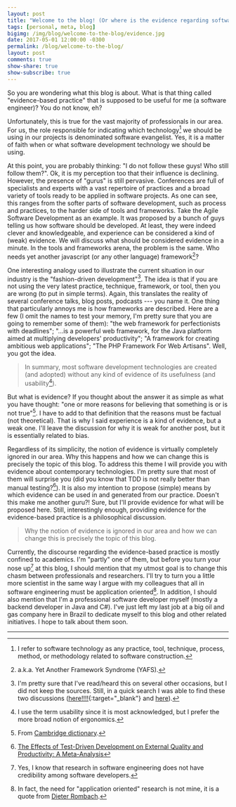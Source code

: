 ```yaml
---
layout: post
title: "Welcome to the blog! (Or where is the evidence regarding software development practices and tools?)"
tags: [personal, meta, blog]
bigimg: /img/blog/welcome-to-the-blog/evidence.jpg
date: 2017-05-01 12:00:00 -0300
permalink: /blog/welcome-to-the-blog/
layout: post
comments: true
show-share: true
show-subscribe: true
---
```


So you are wondering what this blog is about. What is that thing called "evidence-based practice" that is supposed to be useful for me (a software engineer)? You do not know, eh? 

Unfortunately, this is true for the vast majority of professionals in our area. For us, the role responsible for indicating which technology[^1] we should be using in our projects is denominated software evangelist. Yes, it is a matter of faith when or what software development technology we should be using.

At this point, you are probably thinking: "I do not follow these guys! Who still follow them?". Ok, it is my perception too that their influence is declining. However, the presence of "gurus" is still pervasive. Conferences are full of specialists and experts with a vast repertoire of practices and a broad variety of tools ready to be applied in software projects. As one can see, this ranges from the softer parts of software development, such as process and practices, to the harder side of tools and frameworks. Take the Agile Software Development as an example. It was proposed by a bunch of guys telling us how software should be developed. At least, they were indeed clever and knowledgeable, and experience can be considered a kind of (weak) evidence. We will discuss what should be considered evidence in a minute. In the tools and frameworks arena, the problem is the same. Who needs yet another javascript (or any other language) framework[^2]? 

One interesting analogy used to illustrate the current situation in our industry is the "fashion-driven development"[^3]. The idea is that if you are not using the very latest practice, technique, framework, or tool, then you are wrong (to put in simple terms). Again, this translates the reality of several conference talks, blog posts, podcasts --- you name it. One thing that particularly annoys me is how frameworks are described. Here are a few (I omit the names to test your memory, I'm pretty sure that you are going to remember some of them):  "the web framework for perfectionists with deadlines"; "...is a powerful web framework, for the Java platform aimed at multiplying developers' productivity"; "A framework for creating ambitious web applications"; "The PHP Framework For Web Artisans". Well, you got the idea. 

> In summary, most software development technologies are created (and adopted) without any kind of evidence of its usefulness (and usability[^4]). 

But what is evidence? If you thought about the answer it as simple as what you have thought: "one or more reasons for believing that something is or is not true"[^5]. I have to add to that definition that the reasons must be factual (not theoretical). That is why I said experience is a kind of evidence, but a weak one. I'll leave the discussion for why it is weak for another post, but it is essentially related to bias. 

Regardless of its simplicity, the notion of evidence is virtually completely ignored in our area. Why this happens and how we can change this is precisely the topic of this blog. To address this theme I will provide you with evidence about contemporary technologies. I'm pretty sure that most of them will surprise you (did you know that TDD is not really better than manual testing?[^6]). It is also my intention to propose (simple) means by which evidence can be used in and generated from our practice. Doesn't this make me another guru?! Sure, but I'll provide evidence for what will be proposed here. Still, interestingly enough, providing evidence for the evidence-based practice is a philosophical discussion.  

> Why the notion of evidence is ignored in our area and how we can change this is precisely the topic of this blog.

Currently, the discourse regarding the evidence-based practice is mostly confined to academics. I'm "partly" one of them, but before you turn your nose up[^7] at this blog, I should mention that my utmost goal is to change this chasm between professionals and researchers. I'll try to turn you a little more scientist in the same way I argue with my colleagues that all in software engineering must be application oriented[^8]. In addition, I should also mention that I'm a professional software developer myself (mostly a backend developer in Java and C#). I've just left my last job at a big oil and gas company here in Brazil to dedicate myself to this blog and other related initiatives. I hope to talk about them soon. 

-----------------------------

[^1]: I refer to software technology as any practice, tool, technique, process, method, or methodology related to software construction.
[^2]: a.k.a. Yet Another Framework Syndrome (YAFS).
[^3]: I'm pretty sure that I've read/heard this on several other occasions, but I did not keep the sources. Still, in a quick search I was able to find these two discussions ([here!!!!](https://dzone.com/articles/dogma-driven-development){:target="_blank"} and [here](https://www.industriallogic.com/blog/fashion-driven-development/)).
[^4]: I use the term usability since it is most acknowledged, but I prefer the more broad notion of ergonomics. 
[^5]: From [Cambridge dictionary](http://dictionary.cambridge.org/dictionary/english/evidence).
[^6]: [The Effects of Test-Driven Development on External Quality and Productivity: A Meta-Analysis](http://ieeexplore.ieee.org/document/6197200/)
[^7]: Yes, I know that research in software engineering does not have credibility among software developers. 
[^8]: In fact, the need for "application oriented" research is not mine, it is a quote from [Dieter Rombach](https://scholar.google.com/citations?user=OpsrHLAAAAAJ).
